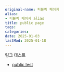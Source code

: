 ```yaml
---
original-name: 퍼블릭 페이지
alias:
- 퍼블릭 페이지 alias
title: public page
tags:
categories:
date: 2025-01-03
lastMod: 2025-01-18
---
```





링크 테스트
  + [public test]()





